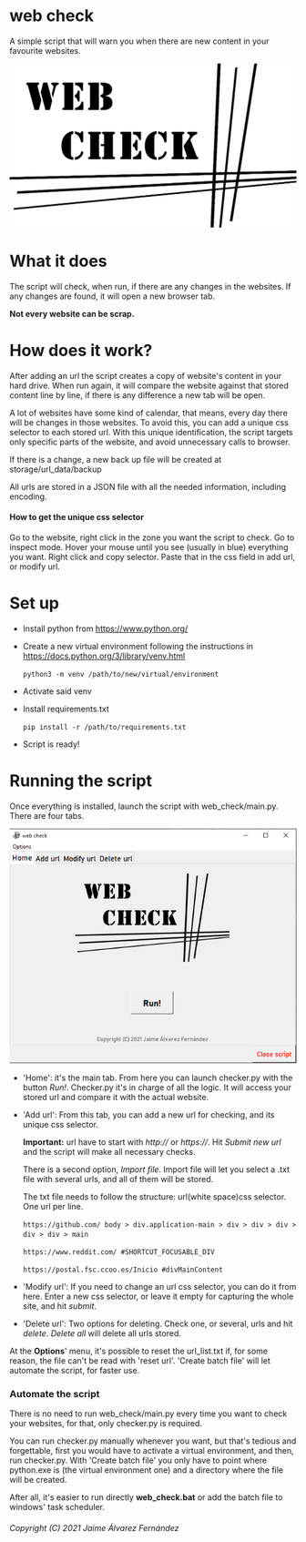 # web check
 A simple script that will warn you when there are new content in your favourite websites.

![logo](image/logo_new.png)

# What it does
The script will check, when run, if there are any changes in the websites. If any changes are found, it will open a new 
browser tab.

**Not every website can be scrap.**
# How does it work?
After adding an url the script creates a copy of website's content in your hard drive.
When run again, it will compare the website against that stored content line by line, if there is any difference a new tab
will be open.

A lot of websites have some kind of calendar, that means, every day there will be changes in those websites. To avoid this, 
you can add a unique css selector to each stored url. With this unique identification, the script targets only specific 
parts of the website, and avoid unnecessary calls to browser.

If there is a change, a new back up file will be created at storage/url_data/backup

All urls are stored in a JSON file with all the needed information, including encoding.

#### How to get the unique css selector
Go to the website, right click in the zone you want the script to check. Go to inspect mode.
Hover your mouse until you see (usually in blue) everything you want. Right click and copy selector.
Paste that in the css field in add url, or modify url.

# Set up
- Install python from https://www.python.org/

- Create a new virtual environment following the instructions in https://docs.python.org/3/library/venv.html

    `python3 -m venv /path/to/new/virtual/environment`
- Activate said venv
- Install requirements.txt

    `pip install -r /path/to/requirements.txt`
- Script is ready!
# Running the script
Once everything is installed, launch the script with web_check/main.py. There are four tabs.

![home](image/doc/home.png?raw=true)
- 'Home': it's the main tab. From here you can launch checker.py with the button _Run!_. Checker.py it's in charge of all 
the logic. It will access your stored url and compare it with the actual website.
- 'Add url': From this tab, you can add a new url for checking, and its unique css selector.

  **Important:** url have to start with _http://_ or _https://_. Hit _Submit new url_ and the script will make all
necessary checks.

  There is a second option, _Import file_.
Import file will let you select a .txt file with several urls, and all of them will be stored.

  The txt file needs to follow the structure: url(white space)css selector. One url per line.
  
  `https://github.com/ body > div.application-main > div > div > div > div > div > main`
  
  `https://www.reddit.com/ #SHORTCUT_FOCUSABLE_DIV`
  
  `https://postal.fsc.ccoo.es/Inicio #divMainContent`

- 'Modify url': If you need to change an url css selector, you can do it from here. Enter a new css selector, or leave it
empty for capturing the whole site, and hit _submit_.
- 'Delete url': Two options for deleting. Check one, or several, urls and hit _delete_. _Delete all_ will delete all urls stored.

At the **Options**' menu, it's possible to reset the url_list.txt if, for some reason, the file can't be read with 'reset url'.
'Create batch file' will let automate the script, for faster use.
### Automate the script
There is no need to run web_check/main.py every time you want to check your websites, for that, only checker.py is required.

You can run checker.py manually whenever you want, but that's tedious and forgettable, first you would have to activate 
a virtual environment, and then, run checker.py.
With 'Create batch file' you only have to point where python.exe is (the virtual environment one) and a directory where 
the file will be created.

After all, it's easier to run directly **web_check.bat** or add the batch file to windows' task scheduler.

###### Copyright (C) 2021 Jaime Álvarez Fernández
